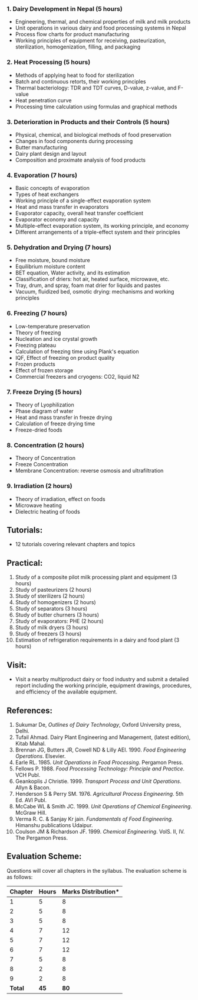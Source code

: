 ### 1. Dairy Development in Nepal (5 hours)

* Engineering, thermal, and chemical properties of milk and milk products
* Unit operations in various dairy and food processing systems in Nepal
* Process flow charts for product manufacturing
* Working principles of equipment for receiving, pasteurization, sterilization, homogenization, filling, and packaging

### 2. Heat Processing (5 hours)

* Methods of applying heat to food for sterilization
* Batch and continuous retorts, their working principles
* Thermal bacteriology: TDR and TDT curves, D-value, z-value, and F-value
* Heat penetration curve
* Processing time calculation using formulas and graphical methods

### 3. Deterioration in Products and their Controls (5 hours)

* Physical, chemical, and biological methods of food preservation
* Changes in food components during processing
* Butter manufacturing
* Dairy plant design and layout
* Composition and proximate analysis of food products

### 4. Evaporation (7 hours)

* Basic concepts of evaporation
* Types of heat exchangers
* Working principle of a single-effect evaporation system
* Heat and mass transfer in evaporators
* Evaporator capacity, overall heat transfer coefficient
* Evaporator economy and capacity
* Multiple-effect evaporation system, its working principle, and economy
* Different arrangements of a triple-effect system and their principles

### 5. Dehydration and Drying (7 hours)

* Free moisture, bound moisture
* Equilibrium moisture content
* BET equation, Water activity, and its estimation
* Classification of driers: hot air, heated surface, microwave, etc.
* Tray, drum, and spray, foam mat drier for liquids and pastes
* Vacuum, fluidized bed, osmotic drying: mechanisms and working principles

### 6. Freezing (7 hours)

* Low-temperature preservation
* Theory of freezing
* Nucleation and ice crystal growth
* Freezing plateau
* Calculation of freezing time using Plank's equation
* IQF, Effect of freezing on product quality
* Frozen products
* Effect of frozen storage
* Commercial freezers and cryogens: CO2, liquid N2

### 7. Freeze Drying (5 hours)

* Theory of Lyophilization
* Phase diagram of water
* Heat and mass transfer in freeze drying
* Calculation of freeze drying time
* Freeze-dried foods

### 8. Concentration (2 hours)

* Theory of Concentration
* Freeze Concentration
* Membrane Concentration: reverse osmosis and ultrafiltration

### 9. Irradiation (2 hours)

* Theory of irradiation, effect on foods
* Microwave heating
* Dielectric heating of foods

## Tutorials:

* 12 tutorials covering relevant chapters and topics

## Practical:

1. Study of a composite pilot milk processing plant and equipment (3 hours)
2. Study of pasteurizers (2 hours)
3. Study of sterilizers (2 hours)
4. Study of homogenizers (2 hours)
5. Study of separators (3 hours)
6. Study of butter churners (3 hours)
7. Study of evaporators: PHE (2 hours)
8. Study of milk dryers (3 hours)
9. Study of freezers (3 hours)
10. Estimation of refrigeration requirements in a dairy and food plant (3 hours)

## Visit:

* Visit a nearby multiproduct dairy or food industry and submit a detailed report including the working principle, equipment drawings, procedures, and efficiency of the available equipment.

## References:

1. Sukumar De, *Outlines of Dairy Technology*, Oxford University press, Delhi.
2. Tufail Ahmad. Dairy Plant Engineering and Management, (latest edition), Kitab Mahal.
3. Brennan JG, Butters JR, Cowell ND & Lilly AEI. 1990. *Food Engineering Operations*. Elsevier.
4. Earle RL. 1985. *Unit Operations in Food Processing*. Pergamon Press.
5. Fellows P. 1988. *Food Processing Technology: Principle and Practice*. VCH Publ.
6. Geankoplis J Christie. 1999. *Transport Process and Unit Operations*. Allyn & Bacon.
7. Henderson S & Perry SM. 1976. *Agricultural Process Engineering*. 5th Ed. AVI Publ.
8. McCabe WL & Smith JC. 1999. *Unit Operations of Chemical Engineering*. McGraw Hill.
9. Verma R. C. & Sanjay Kr jain. *Fundamentals of Food Engineering*. Himanshu publications Udaipur.
10. Coulson JM & Richardson JF. 1999. *Chemical Engineering*. VolS. II, IV. The Pergamon Press.

## Evaluation Scheme:

Questions will cover all chapters in the syllabus. The evaluation scheme is as follows:

| Chapter   | Hours  | Marks Distribution* |
| --------- | ------ | ------------------- |
| 1         | 5      | 8                   |
| 2         | 5      | 8                   |
| 3         | 5      | 8                   |
| 4         | 7      | 12                  |
| 5         | 7      | 12                  |
| 6         | 7      | 12                  |
| 7         | 5      | 8                   |
| 8         | 2      | 8                   |
| 9         | 2      | 8                   |
| **Total** | **45** | **80**              |



